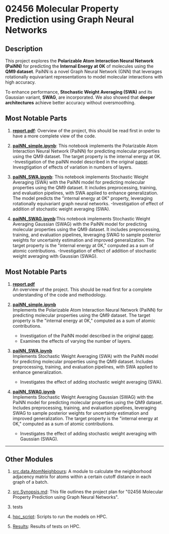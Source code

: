 # 02456 Molecular Property Prediction using Graph Neural Networks
## Description
This project explores the **Polarizable Atom Interaction Neural Network (PaiNN)** for predicting the **Internal Energy at 0K** of molecules using the **QM9 dataset**. PaiNN is a novel Graph Neural Network (GNN) that leverages rotationally equivariant representations to model molecular interactions with high accuracy. 

To enhance performance, **Stochastic Weight Averaging (SWA)** and its Gaussian variant, **SWAG**, are incorporated. We also showed that **deeper architectures** achieve better accuracy without oversmoothing.


## Most Notable Parts

1. **[report.pdf](report.pdf)**: Overview of the project, this should be read first in order to have a more complete view of the code.
   
2. **[paiNN_simple.ipynb](paiNN_simple.ipynb)**:  This notebook implements the Polarizable Atom Interaction Neural Network (PaiNN) for predicting molecular properties using the QM9 dataset. The target property is the internal energy at 0K.
   -Investigation of the paiNN model described in the original [paper](https://arxiv.org/pdf/2102.03150). Invesgtigation of effects of variation in numbers of layers.

4. **[paiNN_SWA.ipynb](paiNN_SWA.ipynb)**: This notebook implements Stochastic Weight Averaging (SWA) with the PaiNN model for predicting molecular properties using the QM9 dataset. It includes preprocessing, training, and evaluation pipelines, with SWA applied to enhance generalization. The model predicts the "internal energy at 0K" property, leveraging rotationally equivariant graph neural networks.
   -Investigation of effect of addition of stochastic weight averaging (SWA).  

6. **[paiNN_SWAG.ipynb](paiNN_SWAG.ipynb)**:This notebook implements Stochastic Weight Averaging Gaussian (SWAG) with the PaiNN model for predicting molecular properties using the QM9 dataset. It includes preprocessing, training, and evaluation pipelines, leveraging SWAG to sample posterior weights for uncertainty estimation and improved generalization. The target property is the "internal energy at 0K," computed as a sum of atomic contributions.
      -Investigation of effect of addition of stochastic weight averaging with Gaussian (SWAG).

## Most Notable Parts

1. **[report.pdf](report.pdf)**  
   An overview of the project. This should be read first for a complete understanding of the code and methodology.

2. **[paiNN_simple.ipynb](paiNN_simple.ipynb)**  
   Implements the Polarizable Atom Interaction Neural Network (PaiNN) for predicting molecular properties using the QM9 dataset. The target property is the "internal energy at 0K," computed as a sum of atomic contributions.  
   - Investigation of the PaiNN model described in the original [paper](https://arxiv.org/pdf/2102.03150).  
   - Examines the effects of varying the number of layers.

3. **[paiNN_SWA.ipynb](paiNN_SWA.ipynb)**  
   Implements Stochastic Weight Averaging (SWA) with the PaiNN model for predicting molecular properties using the QM9 dataset. Includes preprocessing, training, and evaluation pipelines, with SWA applied to enhance generalization.  
   - Investigates the effect of adding stochastic weight averaging (SWA).

4. **[paiNN_SWAG.ipynb](paiNN_SWAG.ipynb)**  
   Implements Stochastic Weight Averaging Gaussian (SWAG) with the PaiNN model for predicting molecular properties using the QM9 dataset. Includes preprocessing, training, and evaluation pipelines, leveraging SWAG to sample posterior weights for uncertainty estimation and improved generalization. The target property is the "internal energy at 0K," computed as a sum of atomic contributions.  
   - Investigates the effect of adding stochastic weight averaging with Gaussian (SWAG).

---

## Other Modules
1. [src.data.AtomNeighbours](src/data/AtomNeighbours.py): A module to calculate the neighborhood adjacency matrix for atoms within a certain cutoff distance in each graph of a batch.

2. [src.Synopsis.md](src/Synopsis.md): This file outlines the project plan for "02456 Molecular Property Prediction using Graph Neural Networks".

3. tests

4. [hpc_script](hpc_script): Scripts to run the models on HPC.

5. [Results](Results): Results of tests on HPC.
